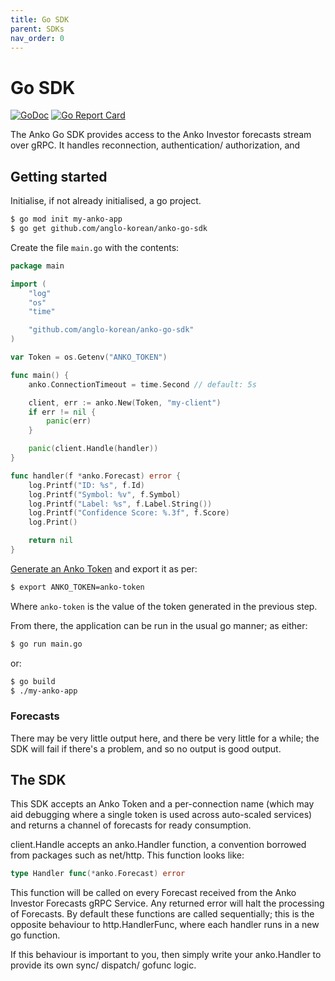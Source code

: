 ```yaml
---
title: Go SDK
parent: SDKs
nav_order: 0
---
```


# Go SDK

[![GoDoc](https://img.shields.io/badge/pkg.go.dev-doc-blue)](http://pkg.go.dev/github.com/anglo-korean/anko-go-sdk)
[![Go Report Card](https://goreportcard.com/badge/github.com/anglo-korean/anko-go-sdk)](https://goreportcard.com/report/github.com/anglo-korean/anko-go-sdk)

The Anko Go SDK provides access to the Anko Investor forecasts stream over gRPC. It handles reconnection, authentication/ authorization, and

## Getting started

Initialise, if not already initialised, a go project.

```bash
$ go mod init my-anko-app
$ go get github.com/anglo-korean/anko-go-sdk
```

Create the file `main.go` with the contents:

```go
package main

import (
    "log"
    "os"
    "time"

    "github.com/anglo-korean/anko-go-sdk"
)

var Token = os.Getenv("ANKO_TOKEN")

func main() {
    anko.ConnectionTimeout = time.Second // default: 5s

    client, err := anko.New(Token, "my-client")
    if err != nil {
        panic(err)
    }

    panic(client.Handle(handler))
}

func handler(f *anko.Forecast) error {
    log.Printf("ID: %s", f.Id)
    log.Printf("Symbol: %v", f.Symbol)
    log.Printf("Label: %s", f.Label.String())
    log.Printf("Confidence Score: %.3f", f.Score)
    log.Print()

    return nil
}
```

[Generate an Anko Token](/getting-started) and export it as per:

```bash
$ export ANKO_TOKEN=anko-token
```

Where `anko-token` is the value of the token generated in the previous step.

From there, the application can be run in the usual go manner; as either:

```bash
$ go run main.go
```

or:

```bash
$ go build
$ ./my-anko-app
```

### Forecasts

There may be very little output here, and there be very little for a while; the SDK will fail if there's a problem, and so no output is good output.


## The SDK

This SDK accepts an Anko Token and a per-connection name (which may aid debugging where a single token is used across auto-scaled services) and returns a channel of forecasts for ready consumption.

client.Handle accepts an anko.Handler function, a convention borrowed from packages such as net/http.
This function looks like:

```go
type Handler func(*anko.Forecast) error
```

This function will be called on every Forecast received from the Anko Investor Forecasts gRPC Service.
Any returned error will halt the processing of Forecasts. By default these functions are called sequentially; this is the opposite behaviour to http.HandlerFunc, where each handler runs in a new go function.

If this behaviour is important to you, then simply write your anko.Handler to provide its own sync/ dispatch/ gofunc logic.
